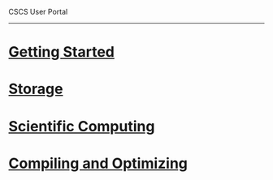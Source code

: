 CSCS User Portal

---

<!-- use only links inside h1, h2, h3 and h4 -->

# [Getting Started](https://eth-cscs.github.io/production/getting_started)
# [Storage](https://eth-cscs.github.io/production/storage)
# [Scientific Computing](https://eth-cscs.github.io/production/scientific_computing)
# [Compiling and Optimizing](https://eth-cscs.github.io/production/compiling_and_optimizing)

